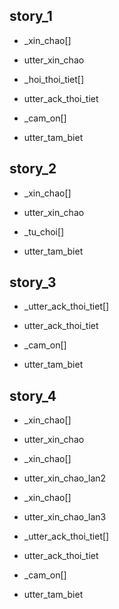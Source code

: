 ## story_1
* _xin_chao[]
 - utter_xin_chao
* _hoi_thoi_tiet[]
 - utter_ack_thoi_tiet
* _cam_on[]
 - utter_tam_biet
 
## story_2
* _xin_chao[]
 - utter_xin_chao
* _tu_choi[]
 - utter_tam_biet 


## story_3
* _utter_ack_thoi_tiet[]
 - utter_ack_thoi_tiet
* _cam_on[]
 - utter_tam_biet
  
## story_4
* _xin_chao[]
 - utter_xin_chao
* _xin_chao[]
 - utter_xin_chao_lan2
* _xin_chao[]
 - utter_xin_chao_lan3
* _utter_ack_thoi_tiet[]
 - utter_ack_thoi_tiet
* _cam_on[]
 - utter_tam_biet 